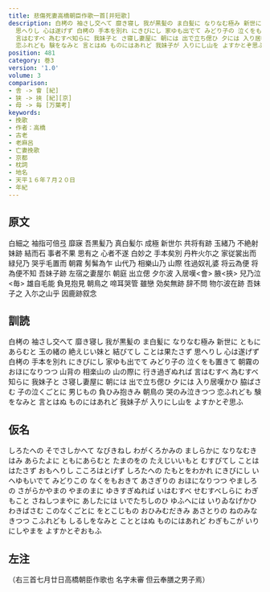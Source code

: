 ```yaml
---
title: 悲傷死妻高橋朝臣作歌一首[并短歌]
description: 白栲の 袖さし交へて 靡き寝し 我が黒髪の ま白髪に なりなむ極み 新世に ともにあらむと 玉の緒の 絶えじい妹と 結びてし ことは果たさず
  思へりし 心は遂げず 白栲の 手本を別れ にきびにし 家ゆも出でて みどり子の 泣くをも置きて 朝霧の おほになりつつ 山背の 相楽山の 山の際に 行き過ぎぬれば
  言はむすべ 為むすべ知らに 我妹子と さ寝し妻屋に 朝には 出で立ち偲ひ 夕には 入り居嘆かひ 脇ばさむ 子の泣くごとに 男じもの 負ひみ抱きみ 朝鳥の 哭のみ泣きつつ
  恋ふれども 験をなみと 言とはぬ ものにはあれど 我妹子が 入りにし山を よすかとぞ思ふ
position: 481
category: 巻3
version: '1.0'
volume: 3
comparison:
- 舎 -> 會 [紀]
- 狭 -> 挾 [紀][京]
- 母 -> 毎 [万葉考]
keywords:
- 挽歌
- 作者：高橋
- 古老
- 老麻呂
- 亡妻挽歌
- 京都
- 枕詞
- 地名
- 天平１６年７月２０日
- 年紀
---
```


## 原文

白細之 袖指可倍弖 靡寐 吾黒髪乃 真白髪尓 成極 新世尓 共将有跡 玉緒乃 不絶射妹跡 結而石 事者不果 思有之 心者不遂 白妙之 手本矣別 丹杵火尓之 家従裳出而 緑兒乃 哭乎毛置而 朝霧 髣髴為乍 山代乃 相樂山乃 山際 徃過奴礼婆 将云為便 将為便不知 吾妹子跡 左宿之妻屋尓 朝庭 出立偲 夕尓波 入居嘆<會> 腋<挾> 兒乃泣<毎> 雄自毛能 負見抱見 朝鳥之 啼耳哭管 雖戀 効矣無跡 辞不問 物尓波在跡 吾妹子之 入尓之山乎 因鹿跡叙念

## 訓読

白栲の 袖さし交へて 靡き寝し 我が黒髪の ま白髪に なりなむ極み 新世に ともにあらむと 玉の緒の 絶えじい妹と 結びてし ことは果たさず 思へりし 心は遂げず 白栲の 手本を別れ にきびにし 家ゆも出でて みどり子の 泣くをも置きて 朝霧の おほになりつつ 山背の 相楽山の 山の際に 行き過ぎぬれば 言はむすべ 為むすべ知らに 我妹子と さ寝し妻屋に 朝には 出で立ち偲ひ 夕には 入り居嘆かひ 脇ばさむ 子の泣くごとに 男じもの 負ひみ抱きみ 朝鳥の 哭のみ泣きつつ 恋ふれども 験をなみと 言とはぬ ものにはあれど 我妹子が 入りにし山を よすかとぞ思ふ

## 仮名

しろたへの そでさしかへて なびきねし わがくろかみの ましらかに なりなむきはみ あらたよに ともにあらむと たまのをの たえじいいもと むすびてし ことははたさず おもへりし こころはとげず しろたへの たもとをわかれ にきびにし いへゆもいでて みどりこの なくをもおきて あさぎりの おほになりつつ やましろの さがらかやまの やまのまに ゆきすぎぬれば いはむすべ せむすべしらに わぎもこと さねしつまやに あしたには いでたちしのひ ゆふへには いりゐなげかひ わきばさむ このなくごとに をとこじもの おひみむだきみ あさとりの ねのみなきつつ こふれども しるしをなみと こととはぬ ものにはあれど わぎもこが いりにしやまを よすかとぞおもふ

## 左注

（右三首七月廿日高橋朝臣作歌也 名字未審 但云奉膳之男子焉）
